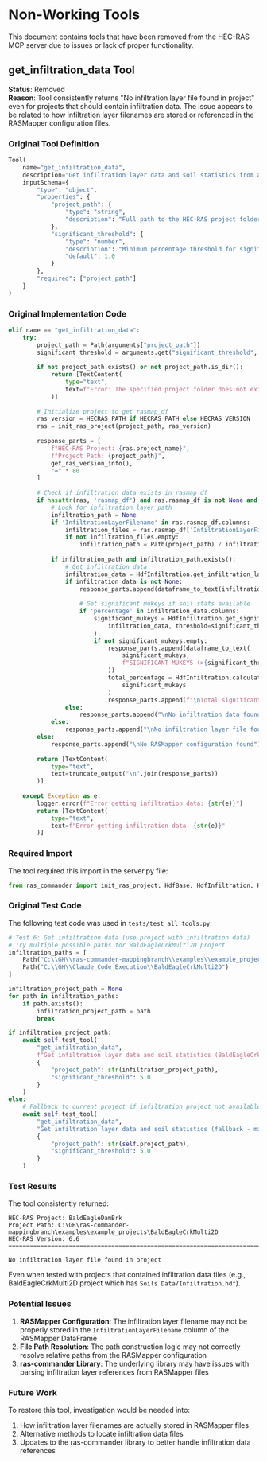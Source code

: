 # Non-Working Tools

This document contains tools that have been removed from the HEC-RAS MCP server due to issues or lack of proper functionality.

## get_infiltration_data Tool

**Status**: Removed  
**Reason**: Tool consistently returns "No infiltration layer file found in project" even for projects that should contain infiltration data. The issue appears to be related to how infiltration layer filenames are stored or referenced in the RASMapper configuration files.

### Original Tool Definition

```python
Tool(
    name="get_infiltration_data",
    description="Get infiltration layer data and soil statistics from a HEC-RAS project",
    inputSchema={
        "type": "object",
        "properties": {
            "project_path": {
                "type": "string",
                "description": "Full path to the HEC-RAS project folder"
            },
            "significant_threshold": {
                "type": "number",
                "description": "Minimum percentage threshold for significant mukeys",
                "default": 1.0
            }
        },
        "required": ["project_path"]
    }
)
```

### Original Implementation Code

```python
elif name == "get_infiltration_data":
    try:
        project_path = Path(arguments["project_path"])
        significant_threshold = arguments.get("significant_threshold", 1.0)
        
        if not project_path.exists() or not project_path.is_dir():
            return [TextContent(
                type="text",
                text=f"Error: The specified project folder does not exist: {project_path}"
            )]
        
        # Initialize project to get rasmap_df
        ras_version = HECRAS_PATH if HECRAS_PATH else HECRAS_VERSION
        ras = init_ras_project(project_path, ras_version)
        
        response_parts = [
            f"HEC-RAS Project: {ras.project_name}",
            f"Project Path: {project_path}",
            get_ras_version_info(),
            "=" * 80
        ]
        
        # Check if infiltration data exists in rasmap_df
        if hasattr(ras, 'rasmap_df') and ras.rasmap_df is not None and not ras.rasmap_df.empty:
            # Look for infiltration layer path
            infiltration_path = None
            if 'InfiltrationLayerFilename' in ras.rasmap_df.columns:
                infiltration_files = ras.rasmap_df['InfiltrationLayerFilename'].dropna()
                if not infiltration_files.empty:
                    infiltration_path = Path(project_path) / infiltration_files.iloc[0]
            
            if infiltration_path and infiltration_path.exists():
                # Get infiltration data
                infiltration_data = HdfInfiltration.get_infiltration_layer_data(infiltration_path)
                if infiltration_data is not None:
                    response_parts.append(dataframe_to_text(infiltration_data, "INFILTRATION LAYER DATA"))
                    
                    # Get significant mukeys if soil stats available
                    if 'percentage' in infiltration_data.columns:
                        significant_mukeys = HdfInfiltration.get_significant_mukeys(
                            infiltration_data, threshold=significant_threshold
                        )
                        if not significant_mukeys.empty:
                            response_parts.append(dataframe_to_text(
                                significant_mukeys, 
                                f"SIGNIFICANT MUKEYS (>{significant_threshold}%)"
                            ))
                            total_percentage = HdfInfiltration.calculate_total_significant_percentage(
                                significant_mukeys
                            )
                            response_parts.append(f"\nTotal significant percentage: {total_percentage:.2f}%")
                else:
                    response_parts.append("\nNo infiltration data found in layer file")
            else:
                response_parts.append("\nNo infiltration layer file found in project")
        else:
            response_parts.append("\nNo RASMapper configuration found")
        
        return [TextContent(
            type="text",
            text=truncate_output("\n".join(response_parts))
        )]
        
    except Exception as e:
        logger.error(f"Error getting infiltration data: {str(e)}")
        return [TextContent(
            type="text",
            text=f"Error getting infiltration data: {str(e)}"
        )]
```

### Required Import

The tool required this import in the server.py file:

```python
from ras_commander import init_ras_project, HdfBase, HdfInfiltration, HdfResultsPlan
```

### Original Test Code

The following test code was used in `tests/test_all_tools.py`:

```python
# Test 6: Get infiltration data (use project with infiltration data)
# Try multiple possible paths for BaldEagleCrkMulti2D project
infiltration_paths = [
    Path("C:\\GH\\ras-commander-mappingbranch\\examples\\example_projects\\BaldEagleCrkMulti2D"),
    Path("C:\\GH\\Claude_Code_Execution\\BaldEagleCrkMulti2D")
]

infiltration_project_path = None
for path in infiltration_paths:
    if path.exists():
        infiltration_project_path = path
        break

if infiltration_project_path:
    await self.test_tool(
        "get_infiltration_data",
        f"Get infiltration layer data and soil statistics (BaldEagleCrkMulti2D project: {infiltration_project_path.name})",
        {
            "project_path": str(infiltration_project_path),
            "significant_threshold": 5.0
        }
    )
else:
    # Fallback to current project if infiltration project not available
    await self.test_tool(
        "get_infiltration_data",
        "Get infiltration layer data and soil statistics (fallback - may not have data)",
        {
            "project_path": str(self.project_path),
            "significant_threshold": 5.0
        }
    )
```

### Test Results

The tool consistently returned:

```
HEC-RAS Project: BaldEagleDamBrk
Project Path: C:\GH\ras-commander-mappingbranch\examples\example_projects\BaldEagleCrkMulti2D
HEC-RAS Version: 6.6
================================================================================

No infiltration layer file found in project
```

Even when tested with projects that contained infiltration data files (e.g., BaldEagleCrkMulti2D project which has `Soils Data/Infiltration.hdf`).

### Potential Issues

1. **RASMapper Configuration**: The infiltration layer filename may not be properly stored in the `InfiltrationLayerFilename` column of the RASMapper DataFrame
2. **File Path Resolution**: The path construction logic may not correctly resolve relative paths from the RASMapper configuration
3. **ras-commander Library**: The underlying library may have issues with parsing infiltration layer references from RASMapper files

### Future Work

To restore this tool, investigation would be needed into:
1. How infiltration layer filenames are actually stored in RASMapper files
2. Alternative methods to locate infiltration data files
3. Updates to the ras-commander library to better handle infiltration data references